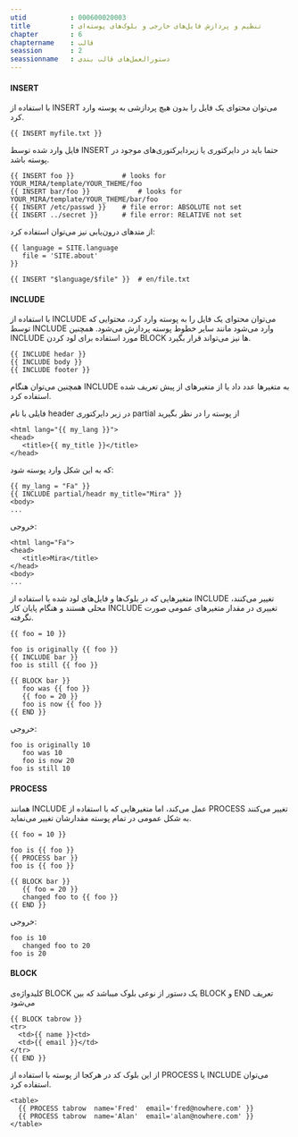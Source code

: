 ```yaml
---
utid           : 000600020003
title          : تنظیم و پردازش فایل‌های خارجی و بلوک‌های پوسته‌ای
chapter        : 6
chaptername    : قالب
seassion       : 2
seassionname   : دستورالعمل‌های قالب بندی
---
```



<h4>INSERT</h4>

<p>با استفاده از INSERT می‌توان محتوای یک فایل را بدون هیچ پردازشی به پوسته وارد کرد.</p>

<pre><code>{{ INSERT myfile.txt }}
</code></pre>

<p>فایل وارد شده توسط INSERT حتما باید در دایرکتوری یا زیردایرکتوری‌های موجود در پوسته باشد.</p>

<pre><code>{{ INSERT foo }}            # looks for YOUR_MIRA/template/YOUR_THEME/foo
{{ INSERT bar/foo }}            # looks for YOUR_MIRA/template/YOUR_THEME/bar/foo
{{ INSERT /etc/passwd }}    # file error: ABSOLUTE not set
{{ INSERT ../secret }}      # file error: RELATIVE not set
</code></pre>

<p>از متدهای درون‌یابی نیز می‌توان استفاده کرد:</p>

<pre><code>{{ language = SITE.language
   file = 'SITE.about' 
}}

{{ INSERT "$language/$file" }}  # en/file.txt
</code></pre>

<h4>INCLUDE</h4>

<p>با استفاده از INCLUDE می‌توان محتوای یک فایل را به پوسته وارد کرد، محتوایی که توسط INCLUDE وارد می‌شود مانند سایر خطوط پوسته پردازش می‌شود. همچنین INCLUDE مورد استفاده برای لود کردن BLOCK ها نیز می‌تواند قرار بگیرد.</p>

<pre><code>{{ INCLUDE hedar }}
{{ INCLUDE body }}
{{ INCLUDE footer }}
</code></pre>

<p>همچنین می‌توان هنگام INCLUDE به متغیرها عدد داد یا از متغیرهای از پیش تعریف شده استفاده کرد.</p>

<p>فایلی با نام header در زیر دایرکتوری partial از پوسته را در نظر بگیرید</p>

<pre><code>&lt;html lang="{{ my_lang }}"&gt;
&lt;head&gt;
   &lt;title&gt;{{ my_title }}&lt;/title&gt;
&lt;/head&gt;
</code></pre>

<p>که به این شکل وارد پوسته شود:</p>

<pre><code>{{ my_lang = "Fa" }}
{{ INCLUDE partial/headr my_title="Mira" }}
&lt;body&gt;
...
</code></pre>

<p>خروجی:</p>

<pre><code>&lt;html lang="Fa"&gt;
&lt;head&gt;
   &lt;title&gt;Mira&lt;/title&gt;
&lt;/head&gt;
&lt;body&gt;
...
</code></pre>

<p>متغیرهایی که در بلوک‌ها و فایل‌های لود شده با استفاده از INCLUDE تغییر می‌کنند، محلی هستند و هنگام پایان کار INCLUDE تغییری در مقدار متغیرهای عمومی صورت نگرفته.</p>

<pre><code>{{ foo = 10 }}

foo is originally {{ foo }}
{{ INCLUDE bar }}
foo is still {{ foo }}

{{ BLOCK bar }}
   foo was {{ foo }}
   {{ foo = 20 }}
   foo is now {{ foo }}
{{ END }}
</code></pre>

<p>خروجی:</p>

<pre><code>foo is originally 10
   foo was 10
   foo is now 20
foo is still 10
</code></pre>

<h4>PROCESS</h4>

<p>همانند INCLUDE عمل می‌کند، اما متغیرهایی که با استفاده از PROCESS تغییر می‌کنند به شکل عمومی در تمام پوسته مقدارشان تغییر می‌نماید.</p>

<pre><code>{{ foo = 10 }}

foo is {{ foo }}
{{ PROCESS bar }}
foo is {{ foo }}

{{ BLOCK bar }}
   {{ foo = 20 }}
   changed foo to {{ foo }}
{{ END }}
</code></pre>

<p>خروجی:</p>

<pre><code>foo is 10
   changed foo to 20
foo is 20
</code></pre>

<h4>BLOCK</h4>

<p>کلیدواژه‌ی BLOCK یک دستور از نوعی بلوک میباشد که بین BLOCK و END تعریف می‌شود</p>

<pre><code>{{ BLOCK tabrow }}
&lt;tr&gt;
  &lt;td&gt;{{ name }}&lt;td&gt;
  &lt;td&gt;{{ email }}&lt;/td&gt;
&lt;/tr&gt;
{{ END }}
</code></pre>

<p>از این بلوک کد در هرکجا از پوسته با استفاده از PROCESS یا INCLUDE می‌توان استفاده کرد.</p>

<pre><code>&lt;table&gt;
  {{ PROCESS tabrow  name='Fred'  email='fred@nowhere.com' }}
  {{ PROCESS tabrow  name='Alan'  email='alan@nowhere.com' }}
&lt;/table&gt;
</code></pre>


